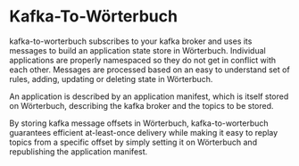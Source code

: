 # Kafka-To-Wörterbuch

kafka-to-worterbuch subscribes to your kafka broker and uses its messages to build an application state store in Wörterbuch. Individual applications are properly namespaced so they do not get in conflict with each other. Messages are processed based on an easy to understand set of rules, adding, updating or deleting state in Wörterbuch.

An application is described by an application manifest, which is itself stored on Wörterbuch, describing the kafka broker and the topics to be stored.

By storing kafka message offsets in Wörterbuch, kafka-to-worterbuch guarantees efficient at-least-once delivery while making it easy to replay topics from a specific offset by simply setting it on Wörterbuch and republishing the application manifest.